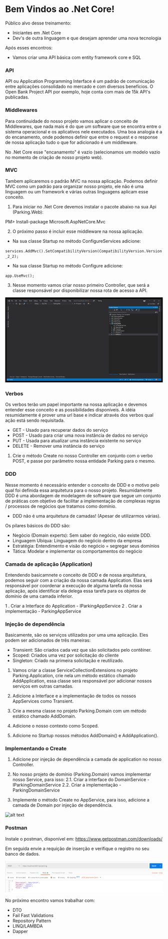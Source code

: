 # Bem Vindos ao .Net Core!

Público alvo desse treinamento:

* Iniciantes em .Net Core
* Dev's de outra linguagem e que desejam aprender uma nova tecnologia

Após esses encontros:

* Vamos criar uma API básica com entity framework core e SQL

### API

API ou Application Programming Interface é um padrão de comunicação entre aplicações consolidado no mercado e com diversos benefícios.
O Open Bank Project API por exemplo, hoje conta com mais de 15k API's publicadas.

### Middlewares

Para continuidade do nosso projeto vamos aplicar o conceito de Middlewares, que nada mais é do que um software que se encontra entre o sistema operacional e os aplicativos nele executados.
Uma boa analogia é a do encanamento, onde podemos definir que entre o request e o response de nossa aplicação tudo o que for adicionado é um middleware.

No .Net Core esse "encanamento" é vazio (selecionamos um modelo vazio no momento de criação de nosso projeto web).

### MVC

Tambem aplicaremos o padrão MVC na nossa aplicação. Podemos definir MVC como um padrão para organizar nosso projeto, ele não é uma linguagem ou um framework e várias outras linguagens aplicam esse conceito.  

1. Para iniciar no .Net Core devemos instalar o pacote abaixo na sua Api (Parking.Web):

PM> Install-package Microsoft.AspNetCore.Mvc  

2.  O próximo passo é incluir esse middleware na nossa aplicação.

* Na sua classe Startup no método ConfigureServices adicione:

`services.AddMvc().SetCompatibilityVersion(CompatibilityVersion.Version_2_2);`

* Na sua classe Startup no método Configure adicione:

`app.UseMvc();`

3. Nesse momento vamos criar nosso primeiro Controller, que será a classe responsável por disponibilizar nossa rota de acesso a API. 

![alt text](images/mvc.gif)

### Verbos

Os verbos terão um papel importante na nossa aplicação e devemos entender esse conceito e as possibilidades disponíveis. A idéia resumidamente é prover uma url base e indicar através dos verbos qual ação está sendo requisitada.

* GET - Usado para recuperar dados do serviço
* POST - Usado para criar uma nova instância de dados no serviço
* PUT - Usada para atualizar uma instância existente no serviço
* DELETE - Remover uma instância do serviço

1. Crie o método Create no nosso Controller em conjunto com o verbo POST, e passe por parâmetro nossa entidade Parking para o mesmo.

### DDD

Nesse momento é necessário entender o conceito de DDD e o motivo pelo qual foi definida essa arquitetura para o nosso projeto. Resumidamente DDD é uma abordagem de modelagem de software que segue um conjunto de práticas com objetivo de facilitar a implementação de complexas regras / processos de negócios que tratamos como domínio.

* DDD não é uma arquitetura de camadas! (Apesar de utilizarmos várias).

Os pilares básicos do DDD são:

* Negócio (Domain experts): Sem saber do negócio, não existe DDD.
* Linguagem Ubíqua: Linguagem do negócio dentro da empresa
* Estratégia: Entendimento e visão do negócio = segregar seus domínios
* Tática: Modelar e implementar os comportamentos do negócio

### Camada de aplicação (Application)

Entendendo basicamnete o conceito de DDD e de nossa arquitetura, podemos seguir com a criação da nossa camada Application. Elas será responsável por coordenar a execução de alguma tarefa da nossa aplicação, após identificar ela delega essa tarefa para os objetos de domínio de uma camada inferior.

1 . Criar a Interface do Application - IParkingAppService
2 . Criar a implementação - ParkingAppService

### Injeção de dependência

Basicamente, são os serviços utilizados por uma uma aplicação.
Eles podem ser adicionados de três maneiras:

* Transient: São criados cada vez que são solicitados pelo contêiner.
* Scoped: Criados uma vez por solicitação do cliente
* Singleton: Criado na primeira solicitação e reutilizado.

1. Vamos criar a classe ServiceCollectionExtensions no projeto Parking.Application, crie nela um método estático chamado AddApplication, essa classe será responsável por adicionar nossos serviços em outras camadas.

2. Adicione a Interface e a implementação de todos os nossos AppServices como Transient.

3. Crie a mesma classe no projeto Parking.Domain com um método estático chamado AddDomain.

4. Adicione o nosso contexto como Scoped.

5. Adicione no Startup nossos métodos AddDomain() e AddApplication().

### Implementando o Create

1. Adicione por injeção de dependência a camada de application no nosso Controller.

2. No nosso projeto de domínio (Parking.Domain) vamos implementar nosso Service, para isso:
  2.1.  Criar a interface do DomainService - IParkingDomainService 
  2.2.  Criar a implementação - ParkingDomainService

3. Implemente o método Create no AppService, para isso, adicione a camada de Domain por injeção de dependência.

![alt text](images/project.gif)

### Postman

Instale o postman, disponível em: https://www.getpostman.com/downloads/

Em seguida envie a requição de inserção e verifique o registro no seu banco de dados.

![alt text](images/post.png)


No próximo encontro vamos trabalhar com:

* DTO
* Fail Fast Validations
* Repository Pattern
* LINQ/LAMBDA
* Dapper
  
  
 



